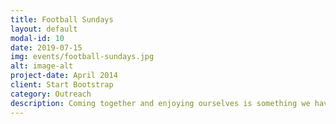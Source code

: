 ```yaml
---
title: Football Sundays
layout: default
modal-id: 10
date: 2019-07-15
img: events/football-sundays.jpg
alt: image-alt
project-date: April 2014
client: Start Bootstrap
category: Outreach
description: Coming together and enjoying ourselves is something we have loved doing. And that started with our super-fun Football Sundays. Is was also a great relaxation, away from work and studies and surrounding ourselves with nature. We definitely made some amazing memories. 
---
```

